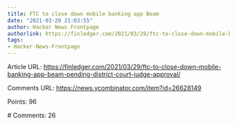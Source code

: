 ```yaml
---
title: FTC to close down mobile banking app Beam
date: "2021-03-29 21:03:55"
author: Hacker News Frontpage
authorlink: https://finledger.com/2021/03/29/ftc-to-close-down-mobile-banking-app-beam-pending-district-court-judge-approval/
tags:
- Hacker-News-Frontpage
---
```


<p>Article URL: <a href="https://finledger.com/2021/03/29/ftc-to-close-down-mobile-banking-app-beam-pending-district-court-judge-approval/">https://finledger.com/2021/03/29/ftc-to-close-down-mobile-banking-app-beam-pending-district-court-judge-approval/</a></p>
<p>Comments URL: <a href="https://news.ycombinator.com/item?id=26628149">https://news.ycombinator.com/item?id=26628149</a></p>
<p>Points: 96</p>
<p># Comments: 26</p>
